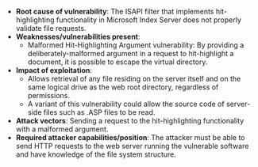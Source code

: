 - **Root cause of vulnerability**: The ISAPI filter that implements hit-highlighting functionality in Microsoft Index Server does not properly validate file requests.
- **Weaknesses/vulnerabilities present**:
    -  Malformed Hit-Highlighting Argument vulnerability: By providing a deliberately-malformed argument in a request to hit-highlight a document, it is possible to escape the virtual directory.
- **Impact of exploitation**:
    - Allows retrieval of any file residing on the server itself and on the same logical drive as the web root directory, regardless of permissions.
    - A variant of this vulnerability could allow the source code of server-side files such as .ASP files to be read.
- **Attack vectors**: Sending a request to the hit-highlighting functionality with a malformed argument.
- **Required attacker capabilities/position**: The attacker must be able to send HTTP requests to the web server running the vulnerable software and have knowledge of the file system structure.